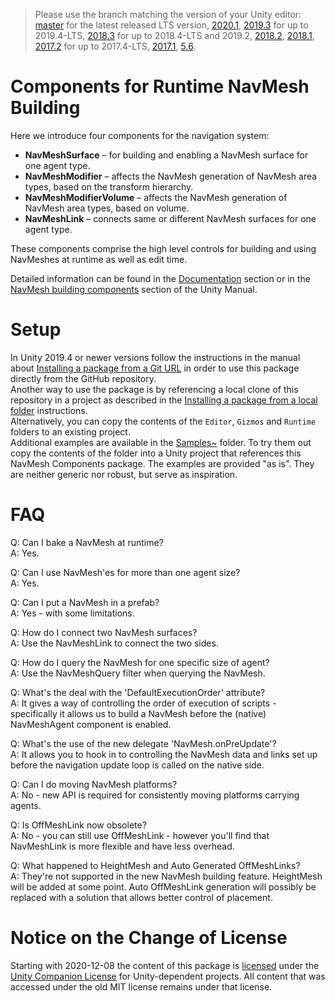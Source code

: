 > Please use the branch matching the version of your Unity editor: [master](../../tree/master) for the latest released LTS version, [2020.1](../../tree/2020.1), [2019.3](../../tree/2019.3) for up to 2019.4-LTS, [2018.3](../../tree/2018.3) for up to 2018.4-LTS and 2019.2, [2018.2](../../tree/2018.2), [2018.1](../../tree/2018.1), [2017.2](../../tree/2017.2) for up to 2017.4-LTS, [2017.1](../../tree/2017.1), [5.6](../../tree/5.6).

# Components for Runtime NavMesh Building

Here we introduce four components for the navigation system:

* __NavMeshSurface__ – for building and enabling a NavMesh surface for one agent type.
* __NavMeshModifier__ – affects the NavMesh generation of NavMesh area types, based on the transform hierarchy.
* __NavMeshModifierVolume__ – affects the NavMesh generation of NavMesh area types, based on volume.
* __NavMeshLink__ – connects same or different NavMesh surfaces for one agent type.

These components comprise the high level controls for building and using NavMeshes at runtime as well as edit time.

Detailed information can be found in the [Documentation](Documentation~) section or in the [NavMesh building components](https://docs.unity3d.com/Manual/NavMesh-BuildingComponents.html) section of the Unity Manual.

# Setup

In Unity 2019.4 or newer versions follow the instructions in the manual about [Installing a package from a Git URL](https://docs.unity3d.com/Manual/upm-ui-giturl.html) in order to use this package directly from the GitHub repository.\
Another way to use the package is by referencing a local clone of this repository in a project as described in the [Installing a package from a local folder](https://docs.unity3d.com/Manual/upm-ui-local.html) instructions.\
Alternatively, you can copy the contents of the `Editor`, `Gizmos` and `Runtime` folders to an existing project.\
Additional examples are available in the [Samples~](Samples~) folder. To try them out copy the contents of the folder into a Unity project that references this NavMesh Components package. The examples are provided "as is". They are neither generic nor robust, but serve as inspiration.

# FAQ

Q: Can I bake a NavMesh at runtime?  
A: Yes.

Q: Can I use NavMesh'es for more than one agent size?  
A: Yes.

Q: Can I put a NavMesh in a prefab?  
A: Yes - with some limitations.

Q: How do I connect two NavMesh surfaces?  
A: Use the NavMeshLink to connect the two sides.

Q: How do I query the NavMesh for one specific size of agent?  
A: Use the NavMeshQuery filter when querying the NavMesh.

Q: What's the deal with the 'DefaultExecutionOrder' attribute?  
A: It gives a way of controlling the order of execution of scripts - specifically it allows us to build a NavMesh before the
(native) NavMeshAgent component is enabled.

Q: What's the use of the new delegate 'NavMesh.onPreUpdate'?  
A: It allows you to hook in to controlling the NavMesh data and links set up before the navigation update loop is called on the native side.

Q: Can I do moving NavMesh platforms?  
A: No - new API is required for consistently moving platforms carrying agents.

Q: Is OffMeshLink now obsolete?  
A: No - you can still use OffMeshLink - however you'll find that NavMeshLink is more flexible and have less overhead.

Q: What happened to HeightMesh and Auto Generated OffMeshLinks?  
A: They're not supported in the new NavMesh building feature. HeightMesh will be added at some point. Auto OffMeshLink generation will possibly be replaced with a solution that allows better control of placement.

# Notice on the Change of License

Starting with 2020-12-08 the content of this package is [licensed](LICENSE.md) under the [Unity Companion License](https://unity3d.com/legal/licenses/unity_companion_license) for Unity-dependent projects. All content that was accessed under the old MIT license remains under that license.
